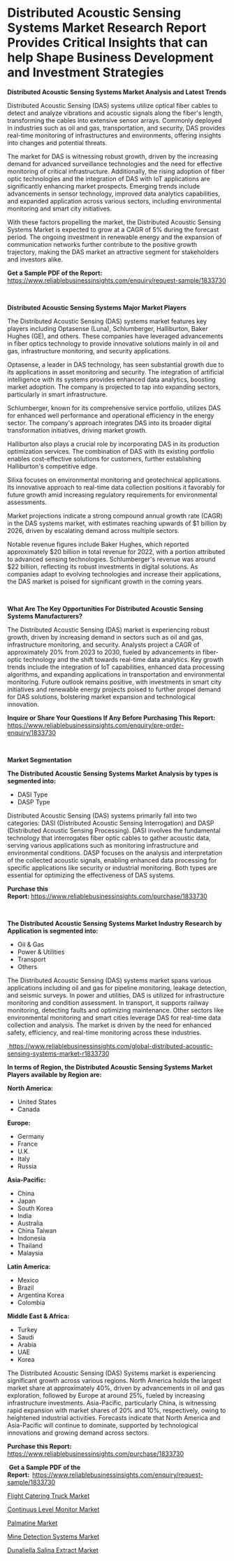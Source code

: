 <p><h1>Distributed Acoustic Sensing Systems Market Research Report Provides Critical Insights that can help Shape Business Development and Investment Strategies</h1></p><p><strong>Distributed Acoustic Sensing Systems Market Analysis and Latest Trends</strong></p>
<p><p>Distributed Acoustic Sensing (DAS) systems utilize optical fiber cables to detect and analyze vibrations and acoustic signals along the fiber's length, transforming the cables into extensive sensor arrays. Commonly deployed in industries such as oil and gas, transportation, and security, DAS provides real-time monitoring of infrastructures and environments, offering insights into changes and potential threats.</p><p>The market for DAS is witnessing robust growth, driven by the increasing demand for advanced surveillance technologies and the need for effective monitoring of critical infrastructure. Additionally, the rising adoption of fiber optic technologies and the integration of DAS with IoT applications are significantly enhancing market prospects. Emerging trends include advancements in sensor technology, improved data analytics capabilities, and expanded application across various sectors, including environmental monitoring and smart city initiatives.</p><p>With these factors propelling the market, the Distributed Acoustic Sensing Systems Market is expected to grow at a CAGR of 5% during the forecast period. The ongoing investment in renewable energy and the expansion of communication networks further contribute to the positive growth trajectory, making the DAS market an attractive segment for stakeholders and investors alike.</p></p>
<p><strong>Get a Sample PDF of the Report:&nbsp;</strong> <a href="https://www.reliablebusinessinsights.com/enquiry/request-sample/1833730?utm_campaign=57&utm_medium=2&utm_source=Github&utm_content=ia&utm_term=17102024&utm_id=distributed-acoustic-sensing-systems">https://www.reliablebusinessinsights.com/enquiry/request-sample/1833730</a></p>
<p>&nbsp;</p>
<p><strong>Distributed Acoustic Sensing Systems Major Market Players</strong></p>
<p><p>The Distributed Acoustic Sensing (DAS) systems market features key players including Optasense (Luna), Schlumberger, Halliburton, Baker Hughes (GE), and others. These companies have leveraged advancements in fiber optics technology to provide innovative solutions mainly in oil and gas, infrastructure monitoring, and security applications.</p><p>Optasense, a leader in DAS technology, has seen substantial growth due to its applications in asset monitoring and security. The integration of artificial intelligence with its systems provides enhanced data analytics, boosting market adoption. The company is projected to tap into expanding sectors, particularly in smart infrastructure.</p><p>Schlumberger, known for its comprehensive service portfolio, utilizes DAS for enhanced well performance and operational efficiency in the energy sector. The company's approach integrates DAS into its broader digital transformation initiatives, driving market growth.</p><p>Halliburton also plays a crucial role by incorporating DAS in its production optimization services. The combination of DAS with its existing portfolio enables cost-effective solutions for customers, further establishing Halliburton's competitive edge.</p><p>Silixa focuses on environmental monitoring and geotechnical applications. Its innovative approach to real-time data collection positions it favorably for future growth amid increasing regulatory requirements for environmental assessments.</p><p>Market projections indicate a strong compound annual growth rate (CAGR) in the DAS systems market, with estimates reaching upwards of $1 billion by 2026, driven by escalating demand across multiple sectors.</p><p>Notable revenue figures include Baker Hughes, which reported approximately $20 billion in total revenue for 2022, with a portion attributed to advanced sensing technologies. Schlumberger's revenue was around $22 billion, reflecting its robust investments in digital solutions. As companies adapt to evolving technologies and increase their applications, the DAS market is poised for significant growth in the coming years.</p></p>
<p>&nbsp;</p>
<p><strong>What Are The Key Opportunities For Distributed Acoustic Sensing Systems Manufacturers?</strong></p>
<p><p>The Distributed Acoustic Sensing (DAS) market is experiencing robust growth, driven by increasing demand in sectors such as oil and gas, infrastructure monitoring, and security. Analysts project a CAGR of approximately 20% from 2023 to 2030, fueled by advancements in fiber-optic technology and the shift towards real-time data analytics. Key growth trends include the integration of IoT capabilities, enhanced data processing algorithms, and expanding applications in transportation and environmental monitoring. Future outlook remains positive, with investments in smart city initiatives and renewable energy projects poised to further propel demand for DAS solutions, bolstering market expansion and technological innovation.</p></p>
<p><strong>Inquire or Share Your Questions If Any Before Purchasing This Report:</strong> <a href="https://www.reliablebusinessinsights.com/enquiry/pre-order-enquiry/1833730?utm_campaign=57&utm_medium=2&utm_source=Github&utm_content=ia&utm_term=17102024&utm_id=distributed-acoustic-sensing-systems">https://www.reliablebusinessinsights.com/enquiry/pre-order-enquiry/1833730</a></p>
<p>&nbsp;</p>
<p><strong>Market Segmentation</strong></p>
<p><strong>The Distributed Acoustic Sensing Systems Market Analysis by types is segmented into:</strong></p>
<p><ul><li>DASI Type</li><li>DASP Type</li></ul></p>
<p><p>Distributed Acoustic Sensing (DAS) systems primarily fall into two categories: DASI (Distributed Acoustic Sensing Interrogation) and DASP (Distributed Acoustic Sensing Processing). DASI involves the fundamental technology that interrogates fiber optic cables to gather acoustic data, serving various applications such as monitoring infrastructure and environmental conditions. DASP focuses on the analysis and interpretation of the collected acoustic signals, enabling enhanced data processing for specific applications like security or industrial monitoring. Both types are essential for optimizing the effectiveness of DAS systems.</p></p>
<p><strong>Purchase this Report:&nbsp;</strong><a href="https://www.reliablebusinessinsights.com/purchase/1833730?utm_campaign=57&utm_medium=2&utm_source=Github&utm_content=ia&utm_term=17102024&utm_id=distributed-acoustic-sensing-systems">https://www.reliablebusinessinsights.com/purchase/1833730</a></p>
<p>&nbsp;</p>
<p><strong>The Distributed Acoustic Sensing Systems Market Industry Research by Application is segmented into:</strong></p>
<p><ul><li>Oil & Gas</li><li>Power & Utilities</li><li>Transport</li><li>Others</li></ul></p>
<p><p>The Distributed Acoustic Sensing (DAS) systems market spans various applications including oil and gas for pipeline monitoring, leakage detection, and seismic surveys. In power and utilities, DAS is utilized for infrastructure monitoring and condition assessment. In transport, it supports railway monitoring, detecting faults and optimizing maintenance. Other sectors like environmental monitoring and smart cities leverage DAS for real-time data collection and analysis. The market is driven by the need for enhanced safety, efficiency, and real-time monitoring across these industries.</p></p>
<p><a href="https://www.reliablebusinessinsights.com/global-distributed-acoustic-sensing-systems-market-r1833730?utm_campaign=57&utm_medium=2&utm_source=Github&utm_content=ia&utm_term=17102024&utm_id=distributed-acoustic-sensing-systems">&nbsp;https://www.reliablebusinessinsights.com/global-distributed-acoustic-sensing-systems-market-r1833730</a></p>
<p><strong>In terms of Region, the Distributed Acoustic Sensing Systems Market Players available by Region are:</strong></p>
<p>
    <p> <strong> North America: </strong>
        <ul>
            <li>United States</li>
            <li>Canada</li>
        </ul>
        </p> 
    <p> <strong> Europe: </strong>
        <ul>
            <li>Germany</li>
            <li>France</li>
            <li>U.K.</li>
            <li>Italy</li>
            <li>Russia</li>
        </ul>
        </p> 
    <p> <strong> Asia-Pacific: </strong>
        <ul>
            <li>China</li>
            <li>Japan</li>
            <li>South Korea</li>
            <li>India</li>
            <li>Australia</li>
            <li>China Taiwan</li>
            <li>Indonesia</li>
            <li>Thailand</li>
            <li>Malaysia</li>
        </ul>
        </p> 
    <p> <strong> Latin America: </strong>
        <ul>
            <li>Mexico</li>
            <li>Brazil</li>
            <li>Argentina Korea</li>
            <li>Colombia</li>
        </ul>
        </p> 
    <p> <strong> Middle East & Africa: </strong>
        <ul>
            <li>Turkey</li>
            <li>Saudi</li>
            <li>Arabia</li>
            <li>UAE</li>
            <li>Korea</li>
        </ul>
    </p>
    </p>
<p><p>The Distributed Acoustic Sensing (DAS) Systems market is experiencing significant growth across various regions. North America holds the largest market share at approximately 40%, driven by advancements in oil and gas exploration, followed by Europe at around 25%, fueled by increasing infrastructure investments. Asia-Pacific, particularly China, is witnessing rapid expansion with market shares of 20% and 10%, respectively, owing to heightened industrial activities. Forecasts indicate that North America and Asia-Pacific will continue to dominate, supported by technological innovations and growing demand across sectors.</p></p>
<p><strong>Purchase this Report: </strong><a href="https://www.reliablebusinessinsights.com/purchase/1833730?utm_campaign=57&utm_medium=2&utm_source=Github&utm_content=ia&utm_term=17102024&utm_id=distributed-acoustic-sensing-systems">https://www.reliablebusinessinsights.com/purchase/1833730</a></p>
<p>&nbsp;<strong>Get a Sample PDF of the Report:&nbsp;&nbsp;</strong><a href="https://www.reliablebusinessinsights.com/enquiry/request-sample/1833730?utm_campaign=57&utm_medium=2&utm_source=Github&utm_content=ia&utm_term=17102024&utm_id=distributed-acoustic-sensing-systems">https://www.reliablebusinessinsights.com/enquiry/request-sample/1833730</a></p>
<p><strong></strong></p>
<p><p><a href="https://github.com/haydee0czminge/Market-Research-Report-List-1/blob/main/flight-catering-truck-market.md?utm_campaign=57&utm_medium=2&utm_source=Github&utm_content=ia&utm_term=17102024&utm_id=distributed-acoustic-sensing-systems">Flight Catering Truck Market</a></p><p><a href="https://github.com/malandranz3ggo/Market-Research-Report-List-1/blob/main/continuus-level-monitor-market.md?utm_campaign=57&utm_medium=2&utm_source=Github&utm_content=ia&utm_term=17102024&utm_id=distributed-acoustic-sensing-systems">Continuus Level Monitor Market</a></p><p><a href="https://www.linkedin.com/pulse/palmatine-market-global-regional-analysis-2024-2031-salesurv-kl42e?utm_campaign=57&utm_medium=2&utm_source=Github&utm_content=ia&utm_term=17102024&utm_id=distributed-acoustic-sensing-systems">Palmatine Market</a></p><p><a href="https://issuu.com/reportprime-2/docs/mine-detection-systems-market-size-_06ecd348d61acb?utm_campaign=57&utm_medium=2&utm_source=Github&utm_content=ia&utm_term=17102024&utm_id=distributed-acoustic-sensing-systems">Mine Detection Systems Market</a></p><p><a href="https://www.linkedin.com/pulse/global-dunaliella-salina-extract-industry-analysis-share-growth-qstpe?utm_campaign=57&utm_medium=2&utm_source=Github&utm_content=ia&utm_term=17102024&utm_id=distributed-acoustic-sensing-systems">Dunaliella Salina Extract Market</a></p></p>